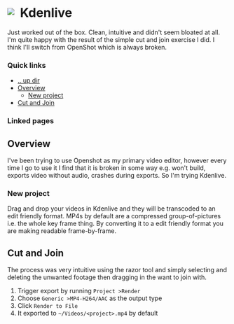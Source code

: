 # Kdenlive <img style="margin: 6px 13px 0px 0px" align="left" src="../../../../data/images/logo_36x36.png" />

Just worked out of the box. Clean, intuitive and didn't seem bloated at all. I'm quite happy with the 
result of the simple cut and join exercise I did. I think I'll switch from OpenShot which is always 
broken.

### Quick links
* [.. up dir](../README.md)
* [Overview](#overview)
  * [New project](#new-project)
* [Cut and Join](#cut-and-join)

### Linked pages

## Overview
I've been trying to use Openshot as my primary video editor, however every time I go to use it I find 
that it is broken in some way e.g. won't build, exports video without audio, crashes during exports. 
So I'm trying Kdenlive.

### New project
Drag and drop your videos in Kdenlive and they will be transcoded to an edit friendly format. MP4s by 
default are a compressed group-of-pictures i.e. the whole key frame thing. By converting it to a edit 
friendly format you are making readable frame-by-frame.

## Cut and Join
The process was very intuitive using the razor tool and simply selecting and deleting the unwanted 
footage then dragging in the want to join with.

1. Trigger export by running `Project >Render`
2. Choose `Generic >MP4-H264/AAC` as the output type
3. Click `Render to File`
4. It exported to `~/Videos/<project>.mp4` by default
